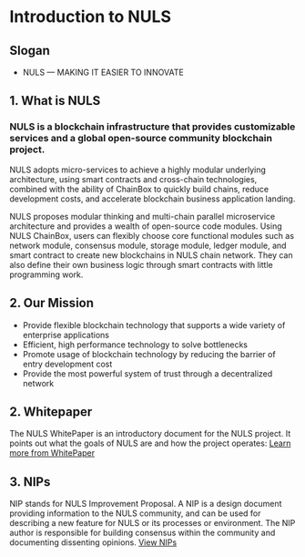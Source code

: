 # Introduction to NULS

## Slogan

- NULS — MAKING IT EASIER TO INNOVATE

## 1. What is NULS

### NULS is a blockchain infrastructure that provides customizable services and a global open-source community blockchain project. 
NULS adopts micro-services to achieve a highly modular underlying architecture, using smart contracts and cross-chain technologies, combined with the ability of ChainBox to quickly build chains, reduce development costs, and accelerate blockchain business application landing.

NULS proposes modular thinking and multi-chain parallel microservice architecture and provides a wealth of open-source code modules. Using NULS ChainBox, users can flexibly choose core functional modules such as network module, consensus module, storage module, ledger module, and smart contract to create new blockchains in NULS chain network. They can also define their own business logic through smart contracts with little programming work.

## 2. Our Mission

- Provide flexible blockchain technology that supports a wide variety of enterprise applications
- Efficient, high performance technology to solve bottlenecks
- Promote usage of blockchain technology by reducing the barrier of entry development cost
- Provide the most powerful system of trust through a decentralized network

  
## 2. Whitepaper

The NULS WhitePaper is an introductory document for the NULS project. It points out what the goals of NULS are and how the project operates:
[Learn more from WhitePaper](https://nuls.io/wp-content/uploads/2023/02/NULS_WhitePaper_v2.1_EN.pdf)

## 3. NIPs

NIP stands for NULS Improvement Proposal. A NIP is a design document providing information to the NULS community, and can be used for describing a new feature for NULS or its processes or environment. The NIP author is responsible for building consensus within the community and documenting dissenting opinions.
[View NIPs](https://github.com/nuls-io/NIPs)

